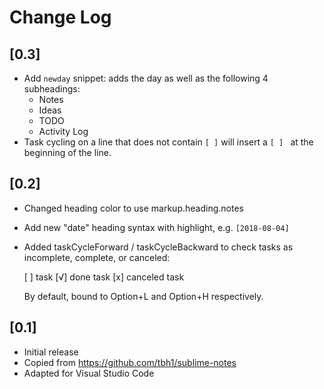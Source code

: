# Change Log
## [0.3] 
- Add `newday` snippet: adds the day as well as the following 4 subheadings:
  - Notes
  - Ideas
  - TODO
  - Activity Log
- Task cycling on a line that does not contain `[ ]` will insert
  a `[ ] ` at the beginning of the line.

## [0.2]
- Changed heading color to use markup.heading.notes
- Add new "date" heading syntax with highlight, e.g. `[2018-08-04]`
- Added taskCycleForward / taskCycleBackward to check tasks
  as incomplete, complete, or canceled:

  [ ] task
  [√] done task
  [x] canceled task

  By default, bound to Option+L and Option+H respectively.

## [0.1]
- Initial release
- Copied from https://github.com/tbh1/sublime-notes
- Adapted for Visual Studio Code

